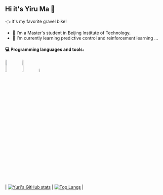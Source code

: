 ## Hi it's Yiru Ma 👋

<!--
**mayiru1021/mayiru1021** is a ✨ _special_ ✨ repository because its `README.md` (this file) appears on your GitHub profile.

Here are some ideas to get you started:

- 🔭 I’m currently working on ...
- 🌱 I’m currently learning ...
- 👯 I’m looking to collaborate on ...
- 🤔 I’m looking for help with ...
- 💬 Ask me about ...
- 📫 How to reach me: ...
- 😄 Pronouns: ...
- ⚡ Fun fact: ...
-->

👈 It's my favorite gravel bike!
- 🔭 I’m a Master's student in Beijing Institute of Technology.
- 🌱 I’m currently learning predictive control and reinforcement learning ...

#### :computer: Programming languages and tools: 
<p>

<code><img width="10%" src="https://www.vectorlogo.zone/logos/python/python-ar21.svg"></code>
<code><img width="10%" src="https://www.vectorlogo.zone/logos/git-scm/git-scm-ar21.svg"></code>
<code><img width="5%" src="https://upload.wikimedia.org/wikipedia/commons/thumb/2/21/Matlab_Logo.png/858px-Matlab_Logo.png"></code>
</p>

| [![Yuri's GitHub stats](https://github-readme-stats.vercel.app/api?username=mayiru1021&theme=dracula&hide_border=true)](https://github.com/anuraghazra/github-readme-stats) | [![Top Langs](https://github-readme-stats.vercel.app/api/top-langs/?username=mayiru1021&hide_border=true&layout=compact)](https://github.com/anuraghazra/github-readme-stats) |
